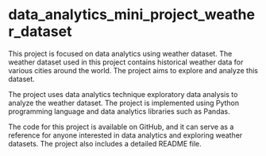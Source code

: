 # data_analytics_mini_project_weather_dataset

This project is focused on data analytics using weather dataset. The weather dataset used in this project contains historical weather data for various cities around the world. The project aims to explore and analyze this dataset.

The project uses data analytics technique exploratory data analysis to analyze the weather dataset. The project is implemented using Python programming language and data analytics libraries such as Pandas.

The code for this project is available on GitHub, and it can serve as a reference for anyone interested in data analytics and exploring weather datasets. The project also includes a detailed README file.
